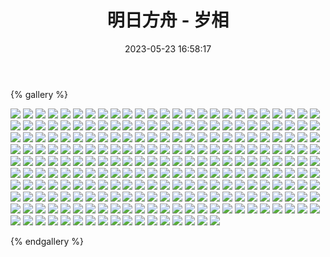 ﻿---
title: 明日方舟 - 岁相
date: 2023-05-23 16:58:17
comments: false
---

{% gallery %}

![](https://fastly.jsdelivr.net/gh/1405720461/Arknights-img@main/Arknights2/1.webp)
![](https://fastly.jsdelivr.net/gh/1405720461/Arknights-img@main/Arknights2/2.webp)
![](https://fastly.jsdelivr.net/gh/1405720461/Arknights-img@main/Arknights2/3.webp)
![](https://fastly.jsdelivr.net/gh/1405720461/Arknights-img@main/Arknights2/4.webp)
![](https://fastly.jsdelivr.net/gh/1405720461/Arknights-img@main/Arknights2/5.webp)
![](https://fastly.jsdelivr.net/gh/1405720461/Arknights-img@main/Arknights2/6.webp)
![](https://fastly.jsdelivr.net/gh/1405720461/Arknights-img@main/Arknights2/7.webp)
![](https://fastly.jsdelivr.net/gh/1405720461/Arknights-img@main/Arknights2/8.webp)
![](https://fastly.jsdelivr.net/gh/1405720461/Arknights-img@main/Arknights2/9.webp)
![](https://fastly.jsdelivr.net/gh/1405720461/Arknights-img@main/Arknights2/10.webp)
![](https://fastly.jsdelivr.net/gh/1405720461/Arknights-img@main/Arknights2/11.webp)
![](https://fastly.jsdelivr.net/gh/1405720461/Arknights-img@main/Arknights2/12.webp)
![](https://fastly.jsdelivr.net/gh/1405720461/Arknights-img@main/Arknights2/13.webp)
![](https://fastly.jsdelivr.net/gh/1405720461/Arknights-img@main/Arknights2/14.webp)
![](https://fastly.jsdelivr.net/gh/1405720461/Arknights-img@main/Arknights2/15.webp)
![](https://fastly.jsdelivr.net/gh/1405720461/Arknights-img@main/Arknights2/16.webp)
![](https://fastly.jsdelivr.net/gh/1405720461/Arknights-img@main/Arknights2/17.webp)
![](https://fastly.jsdelivr.net/gh/1405720461/Arknights-img@main/Arknights2/18.webp)
![](https://fastly.jsdelivr.net/gh/1405720461/Arknights-img@main/Arknights2/19.webp)
![](https://fastly.jsdelivr.net/gh/1405720461/Arknights-img@main/Arknights2/20.webp)
![](https://fastly.jsdelivr.net/gh/1405720461/Arknights-img@main/Arknights2/21.webp)
![](https://fastly.jsdelivr.net/gh/1405720461/Arknights-img@main/Arknights2/22.webp)
![](https://fastly.jsdelivr.net/gh/1405720461/Arknights-img@main/Arknights2/23.webp)
![](https://fastly.jsdelivr.net/gh/1405720461/Arknights-img@main/Arknights2/24.webp)
![](https://fastly.jsdelivr.net/gh/1405720461/Arknights-img@main/Arknights2/25.webp)
![](https://fastly.jsdelivr.net/gh/1405720461/Arknights-img@main/Arknights2/26.webp)
![](https://fastly.jsdelivr.net/gh/1405720461/Arknights-img@main/Arknights2/27.webp)
![](https://fastly.jsdelivr.net/gh/1405720461/Arknights-img@main/Arknights2/28.webp)
![](https://fastly.jsdelivr.net/gh/1405720461/Arknights-img@main/Arknights2/29.webp)
![](https://fastly.jsdelivr.net/gh/1405720461/Arknights-img@main/Arknights2/30.webp)
![](https://fastly.jsdelivr.net/gh/1405720461/Arknights-img@main/Arknights2/31.webp)
![](https://fastly.jsdelivr.net/gh/1405720461/Arknights-img@main/Arknights2/32.webp)
![](https://fastly.jsdelivr.net/gh/1405720461/Arknights-img@main/Arknights2/33.webp)
![](https://fastly.jsdelivr.net/gh/1405720461/Arknights-img@main/Arknights2/34.webp)
![](https://fastly.jsdelivr.net/gh/1405720461/Arknights-img@main/Arknights2/35.webp)
![](https://fastly.jsdelivr.net/gh/1405720461/Arknights-img@main/Arknights2/36.webp)
![](https://fastly.jsdelivr.net/gh/1405720461/Arknights-img@main/Arknights2/37.webp)
![](https://fastly.jsdelivr.net/gh/1405720461/Arknights-img@main/Arknights2/38.webp)
![](https://fastly.jsdelivr.net/gh/1405720461/Arknights-img@main/Arknights2/39.webp)
![](https://fastly.jsdelivr.net/gh/1405720461/Arknights-img@main/Arknights2/40.webp)
![](https://fastly.jsdelivr.net/gh/1405720461/Arknights-img@main/Arknights2/41.webp)
![](https://fastly.jsdelivr.net/gh/1405720461/Arknights-img@main/Arknights2/42.webp)
![](https://fastly.jsdelivr.net/gh/1405720461/Arknights-img@main/Arknights2/43.webp)
![](https://fastly.jsdelivr.net/gh/1405720461/Arknights-img@main/Arknights2/44.webp)
![](https://fastly.jsdelivr.net/gh/1405720461/Arknights-img@main/Arknights2/45.webp)
![](https://fastly.jsdelivr.net/gh/1405720461/Arknights-img@main/Arknights2/46.webp)
![](https://fastly.jsdelivr.net/gh/1405720461/Arknights-img@main/Arknights2/47.webp)
![](https://fastly.jsdelivr.net/gh/1405720461/Arknights-img@main/Arknights2/48.webp)
![](https://fastly.jsdelivr.net/gh/1405720461/Arknights-img@main/Arknights2/49.webp)
![](https://fastly.jsdelivr.net/gh/1405720461/Arknights-img@main/Arknights2/50.webp)
![](https://fastly.jsdelivr.net/gh/1405720461/Arknights-img@main/Arknights2/51.webp)
![](https://fastly.jsdelivr.net/gh/1405720461/Arknights-img@main/Arknights2/52.webp)
![](https://fastly.jsdelivr.net/gh/1405720461/Arknights-img@main/Arknights2/53.webp)
![](https://fastly.jsdelivr.net/gh/1405720461/Arknights-img@main/Arknights2/54.webp)
![](https://fastly.jsdelivr.net/gh/1405720461/Arknights-img@main/Arknights2/55.webp)
![](https://fastly.jsdelivr.net/gh/1405720461/Arknights-img@main/Arknights2/56.webp)
![](https://fastly.jsdelivr.net/gh/1405720461/Arknights-img@main/Arknights2/57.webp)
![](https://fastly.jsdelivr.net/gh/1405720461/Arknights-img@main/Arknights2/58.webp)
![](https://fastly.jsdelivr.net/gh/1405720461/Arknights-img@main/Arknights2/59.webp)
![](https://fastly.jsdelivr.net/gh/1405720461/Arknights-img@main/Arknights2/60.webp)
![](https://fastly.jsdelivr.net/gh/1405720461/Arknights-img@main/Arknights2/61.webp)
![](https://fastly.jsdelivr.net/gh/1405720461/Arknights-img@main/Arknights2/62.webp)
![](https://fastly.jsdelivr.net/gh/1405720461/Arknights-img@main/Arknights2/63.webp)
![](https://fastly.jsdelivr.net/gh/1405720461/Arknights-img@main/Arknights2/64.webp)
![](https://fastly.jsdelivr.net/gh/1405720461/Arknights-img@main/Arknights2/65.webp)
![](https://fastly.jsdelivr.net/gh/1405720461/Arknights-img@main/Arknights2/66.webp)
![](https://fastly.jsdelivr.net/gh/1405720461/Arknights-img@main/Arknights2/67.webp)
![](https://fastly.jsdelivr.net/gh/1405720461/Arknights-img@main/Arknights2/68.webp)
![](https://fastly.jsdelivr.net/gh/1405720461/Arknights-img@main/Arknights2/69.webp)
![](https://fastly.jsdelivr.net/gh/1405720461/Arknights-img@main/Arknights2/70.webp)
![](https://fastly.jsdelivr.net/gh/1405720461/Arknights-img@main/Arknights2/71.webp)
![](https://fastly.jsdelivr.net/gh/1405720461/Arknights-img@main/Arknights2/72.webp)
![](https://fastly.jsdelivr.net/gh/1405720461/Arknights-img@main/Arknights2/73.webp)
![](https://fastly.jsdelivr.net/gh/1405720461/Arknights-img@main/Arknights2/74.webp)
![](https://fastly.jsdelivr.net/gh/1405720461/Arknights-img@main/Arknights2/75.webp)
![](https://fastly.jsdelivr.net/gh/1405720461/Arknights-img@main/Arknights2/76.webp)
![](https://fastly.jsdelivr.net/gh/1405720461/Arknights-img@main/Arknights2/77.webp)
![](https://fastly.jsdelivr.net/gh/1405720461/Arknights-img@main/Arknights2/78.webp)
![](https://fastly.jsdelivr.net/gh/1405720461/Arknights-img@main/Arknights2/79.webp)
![](https://fastly.jsdelivr.net/gh/1405720461/Arknights-img@main/Arknights2/80.webp)
![](https://fastly.jsdelivr.net/gh/1405720461/Arknights-img@main/Arknights2/81.webp)
![](https://fastly.jsdelivr.net/gh/1405720461/Arknights-img@main/Arknights2/82.webp)
![](https://fastly.jsdelivr.net/gh/1405720461/Arknights-img@main/Arknights2/83.webp)
![](https://fastly.jsdelivr.net/gh/1405720461/Arknights-img@main/Arknights2/84.webp)
![](https://fastly.jsdelivr.net/gh/1405720461/Arknights-img@main/Arknights2/85.webp)
![](https://fastly.jsdelivr.net/gh/1405720461/Arknights-img@main/Arknights2/86.webp)
![](https://fastly.jsdelivr.net/gh/1405720461/Arknights-img@main/Arknights2/87.webp)
![](https://fastly.jsdelivr.net/gh/1405720461/Arknights-img@main/Arknights2/88.webp)
![](https://fastly.jsdelivr.net/gh/1405720461/Arknights-img@main/Arknights2/89.webp)
![](https://fastly.jsdelivr.net/gh/1405720461/Arknights-img@main/Arknights2/90.webp)
![](https://fastly.jsdelivr.net/gh/1405720461/Arknights-img@main/Arknights2/91.webp)
![](https://fastly.jsdelivr.net/gh/1405720461/Arknights-img@main/Arknights2/92.webp)
![](https://fastly.jsdelivr.net/gh/1405720461/Arknights-img@main/Arknights2/93.webp)
![](https://fastly.jsdelivr.net/gh/1405720461/Arknights-img@main/Arknights2/94.webp)
![](https://fastly.jsdelivr.net/gh/1405720461/Arknights-img@main/Arknights2/95.webp)
![](https://fastly.jsdelivr.net/gh/1405720461/Arknights-img@main/Arknights2/96.webp)
![](https://fastly.jsdelivr.net/gh/1405720461/Arknights-img@main/Arknights2/97.webp)
![](https://fastly.jsdelivr.net/gh/1405720461/Arknights-img@main/Arknights2/98.webp)
![](https://fastly.jsdelivr.net/gh/1405720461/Arknights-img@main/Arknights2/99.webp)
![](https://fastly.jsdelivr.net/gh/1405720461/Arknights-img@main/Arknights2/100.webp)
![](https://fastly.jsdelivr.net/gh/1405720461/Arknights-img@main/Arknights2/101.webp)
![](https://fastly.jsdelivr.net/gh/1405720461/Arknights-img@main/Arknights2/102.webp)
![](https://fastly.jsdelivr.net/gh/1405720461/Arknights-img@main/Arknights2/103.webp)
![](https://fastly.jsdelivr.net/gh/1405720461/Arknights-img@main/Arknights2/104.webp)
![](https://fastly.jsdelivr.net/gh/1405720461/Arknights-img@main/Arknights2/105.webp)
![](https://fastly.jsdelivr.net/gh/1405720461/Arknights-img@main/Arknights2/106.webp)
![](https://fastly.jsdelivr.net/gh/1405720461/Arknights-img@main/Arknights2/107.webp)
![](https://fastly.jsdelivr.net/gh/1405720461/Arknights-img@main/Arknights2/108.webp)
![](https://fastly.jsdelivr.net/gh/1405720461/Arknights-img@main/Arknights2/109.webp)
![](https://fastly.jsdelivr.net/gh/1405720461/Arknights-img@main/Arknights2/110.webp)
![](https://fastly.jsdelivr.net/gh/1405720461/Arknights-img@main/Arknights2/111.webp)
![](https://fastly.jsdelivr.net/gh/1405720461/Arknights-img@main/Arknights2/112.webp)
![](https://fastly.jsdelivr.net/gh/1405720461/Arknights-img@main/Arknights2/113.webp)
![](https://fastly.jsdelivr.net/gh/1405720461/Arknights-img@main/Arknights2/114.webp)
![](https://fastly.jsdelivr.net/gh/1405720461/Arknights-img@main/Arknights2/115.webp)
![](https://fastly.jsdelivr.net/gh/1405720461/Arknights-img@main/Arknights2/116.webp)
![](https://fastly.jsdelivr.net/gh/1405720461/Arknights-img@main/Arknights2/117.webp)
![](https://fastly.jsdelivr.net/gh/1405720461/Arknights-img@main/Arknights2/118.webp)
![](https://fastly.jsdelivr.net/gh/1405720461/Arknights-img@main/Arknights2/119.webp)
![](https://fastly.jsdelivr.net/gh/1405720461/Arknights-img@main/Arknights2/120.webp)
![](https://fastly.jsdelivr.net/gh/1405720461/Arknights-img@main/Arknights2/121.webp)
![](https://fastly.jsdelivr.net/gh/1405720461/Arknights-img@main/Arknights2/122.webp)
![](https://fastly.jsdelivr.net/gh/1405720461/Arknights-img@main/Arknights2/123.webp)
![](https://fastly.jsdelivr.net/gh/1405720461/Arknights-img@main/Arknights2/124.webp)
![](https://fastly.jsdelivr.net/gh/1405720461/Arknights-img@main/Arknights2/125.webp)
![](https://fastly.jsdelivr.net/gh/1405720461/Arknights-img@main/Arknights2/126.webp)
![](https://fastly.jsdelivr.net/gh/1405720461/Arknights-img@main/Arknights2/127.webp)
![](https://fastly.jsdelivr.net/gh/1405720461/Arknights-img@main/Arknights2/128.webp)
![](https://fastly.jsdelivr.net/gh/1405720461/Arknights-img@main/Arknights2/129.webp)
![](https://fastly.jsdelivr.net/gh/1405720461/Arknights-img@main/Arknights2/130.webp)
![](https://fastly.jsdelivr.net/gh/1405720461/Arknights-img@main/Arknights2/131.webp)
![](https://fastly.jsdelivr.net/gh/1405720461/Arknights-img@main/Arknights2/132.webp)
![](https://fastly.jsdelivr.net/gh/1405720461/Arknights-img@main/Arknights2/133.webp)
![](https://fastly.jsdelivr.net/gh/1405720461/Arknights-img@main/Arknights2/134.webp)
![](https://fastly.jsdelivr.net/gh/1405720461/Arknights-img@main/Arknights2/135.webp)
![](https://fastly.jsdelivr.net/gh/1405720461/Arknights-img@main/Arknights2/136.webp)
![](https://fastly.jsdelivr.net/gh/1405720461/Arknights-img@main/Arknights2/137.webp)
![](https://fastly.jsdelivr.net/gh/1405720461/Arknights-img@main/Arknights2/138.webp)
![](https://fastly.jsdelivr.net/gh/1405720461/Arknights-img@main/Arknights2/139.webp)
![](https://fastly.jsdelivr.net/gh/1405720461/Arknights-img@main/Arknights2/140.webp)
![](https://fastly.jsdelivr.net/gh/1405720461/Arknights-img@main/Arknights2/141.webp)
![](https://fastly.jsdelivr.net/gh/1405720461/Arknights-img@main/Arknights2/142.webp)
![](https://fastly.jsdelivr.net/gh/1405720461/Arknights-img@main/Arknights2/143.webp)
![](https://fastly.jsdelivr.net/gh/1405720461/Arknights-img@main/Arknights2/144.webp)
![](https://fastly.jsdelivr.net/gh/1405720461/Arknights-img@main/Arknights2/145.webp)
![](https://fastly.jsdelivr.net/gh/1405720461/Arknights-img@main/Arknights2/146.webp)
![](https://fastly.jsdelivr.net/gh/1405720461/Arknights-img@main/Arknights2/147.webp)
![](https://fastly.jsdelivr.net/gh/1405720461/Arknights-img@main/Arknights2/148.webp)
![](https://fastly.jsdelivr.net/gh/1405720461/Arknights-img@main/Arknights2/149.webp)
![](https://fastly.jsdelivr.net/gh/1405720461/Arknights-img@main/Arknights2/150.webp)
![](https://fastly.jsdelivr.net/gh/1405720461/Arknights-img@main/Arknights2/151.webp)
![](https://fastly.jsdelivr.net/gh/1405720461/Arknights-img@main/Arknights2/152.webp)
![](https://fastly.jsdelivr.net/gh/1405720461/Arknights-img@main/Arknights2/153.webp)
![](https://fastly.jsdelivr.net/gh/1405720461/Arknights-img@main/Arknights2/154.webp)
![](https://fastly.jsdelivr.net/gh/1405720461/Arknights-img@main/Arknights2/155.webp)
![](https://fastly.jsdelivr.net/gh/1405720461/Arknights-img@main/Arknights2/156.webp)
![](https://fastly.jsdelivr.net/gh/1405720461/Arknights-img@main/Arknights2/157.webp)
![](https://fastly.jsdelivr.net/gh/1405720461/Arknights-img@main/Arknights2/158.webp)
![](https://fastly.jsdelivr.net/gh/1405720461/Arknights-img@main/Arknights2/159.webp)
![](https://fastly.jsdelivr.net/gh/1405720461/Arknights-img@main/Arknights2/160.webp)
![](https://fastly.jsdelivr.net/gh/1405720461/Arknights-img@main/Arknights2/161.webp)
![](https://fastly.jsdelivr.net/gh/1405720461/Arknights-img@main/Arknights2/162.webp)
![](https://fastly.jsdelivr.net/gh/1405720461/Arknights-img@main/Arknights2/163.webp)
![](https://fastly.jsdelivr.net/gh/1405720461/Arknights-img@main/Arknights2/164.webp)
![](https://fastly.jsdelivr.net/gh/1405720461/Arknights-img@main/Arknights2/165.webp)
![](https://fastly.jsdelivr.net/gh/1405720461/Arknights-img@main/Arknights2/166.webp)
![](https://fastly.jsdelivr.net/gh/1405720461/Arknights-img@main/Arknights2/167.webp)
![](https://fastly.jsdelivr.net/gh/1405720461/Arknights-img@main/Arknights2/168.webp)
![](https://fastly.jsdelivr.net/gh/1405720461/Arknights-img@main/Arknights2/169.webp)
![](https://fastly.jsdelivr.net/gh/1405720461/Arknights-img@main/Arknights2/170.webp)
![](https://fastly.jsdelivr.net/gh/1405720461/Arknights-img@main/Arknights2/171.webp)
![](https://fastly.jsdelivr.net/gh/1405720461/Arknights-img@main/Arknights2/172.webp)
![](https://fastly.jsdelivr.net/gh/1405720461/Arknights-img@main/Arknights2/173.webp)
![](https://fastly.jsdelivr.net/gh/1405720461/Arknights-img@main/Arknights2/174.webp)
![](https://fastly.jsdelivr.net/gh/1405720461/Arknights-img@main/Arknights2/175.webp)
![](https://fastly.jsdelivr.net/gh/1405720461/Arknights-img@main/Arknights2/176.webp)
![](https://fastly.jsdelivr.net/gh/1405720461/Arknights-img@main/Arknights2/177.webp)
![](https://fastly.jsdelivr.net/gh/1405720461/Arknights-img@main/Arknights2/178.webp)
![](https://fastly.jsdelivr.net/gh/1405720461/Arknights-img@main/Arknights2/179.webp)
![](https://fastly.jsdelivr.net/gh/1405720461/Arknights-img@main/Arknights2/180.webp)
![](https://fastly.jsdelivr.net/gh/1405720461/Arknights-img@main/Arknights2/181.webp)
![](https://fastly.jsdelivr.net/gh/1405720461/Arknights-img@main/Arknights2/182.webp)
![](https://fastly.jsdelivr.net/gh/1405720461/Arknights-img@main/Arknights2/183.webp)
![](https://fastly.jsdelivr.net/gh/1405720461/Arknights-img@main/Arknights2/184.webp)
![](https://fastly.jsdelivr.net/gh/1405720461/Arknights-img@main/Arknights2/185.webp)
![](https://fastly.jsdelivr.net/gh/1405720461/Arknights-img@main/Arknights2/186.webp)
![](https://fastly.jsdelivr.net/gh/1405720461/Arknights-img@main/Arknights2/187.webp)
![](https://fastly.jsdelivr.net/gh/1405720461/Arknights-img@main/Arknights2/188.webp)
![](https://fastly.jsdelivr.net/gh/1405720461/Arknights-img@main/Arknights2/189.webp)
![](https://fastly.jsdelivr.net/gh/1405720461/Arknights-img@main/Arknights2/190.webp)
![](https://fastly.jsdelivr.net/gh/1405720461/Arknights-img@main/Arknights2/191.webp)
![](https://fastly.jsdelivr.net/gh/1405720461/Arknights-img@main/Arknights2/192.webp)
![](https://fastly.jsdelivr.net/gh/1405720461/Arknights-img@main/Arknights2/193.webp)
![](https://fastly.jsdelivr.net/gh/1405720461/Arknights-img@main/Arknights2/194.webp)
![](https://fastly.jsdelivr.net/gh/1405720461/Arknights-img@main/Arknights2/195.webp)
![](https://fastly.jsdelivr.net/gh/1405720461/Arknights-img@main/Arknights2/196.webp)
![](https://fastly.jsdelivr.net/gh/1405720461/Arknights-img@main/Arknights2/197.webp)
![](https://fastly.jsdelivr.net/gh/1405720461/Arknights-img@main/Arknights2/198.webp)
![](https://fastly.jsdelivr.net/gh/1405720461/Arknights-img@main/Arknights2/199.webp)
![](https://fastly.jsdelivr.net/gh/1405720461/Arknights-img@main/Arknights2/200.webp)
![](https://fastly.jsdelivr.net/gh/1405720461/Arknights-img@main/Arknights2/201.webp)
![](https://fastly.jsdelivr.net/gh/1405720461/Arknights-img@main/Arknights2/202.webp)
![](https://fastly.jsdelivr.net/gh/1405720461/Arknights-img@main/Arknights2/203.webp)
![](https://fastly.jsdelivr.net/gh/1405720461/Arknights-img@main/Arknights2/204.webp)
![](https://fastly.jsdelivr.net/gh/1405720461/Arknights-img@main/Arknights2/205.webp)
![](https://fastly.jsdelivr.net/gh/1405720461/Arknights-img@main/Arknights2/206.webp)
![](https://fastly.jsdelivr.net/gh/1405720461/Arknights-img@main/Arknights2/207.webp)
![](https://fastly.jsdelivr.net/gh/1405720461/Arknights-img@main/Arknights2/208.webp)
![](https://fastly.jsdelivr.net/gh/1405720461/Arknights-img@main/Arknights2/209.webp)
![](https://fastly.jsdelivr.net/gh/1405720461/Arknights-img@main/Arknights2/210.webp)
![](https://fastly.jsdelivr.net/gh/1405720461/Arknights-img@main/Arknights2/211.webp)
![](https://fastly.jsdelivr.net/gh/1405720461/Arknights-img@main/Arknights2/212.webp)
![](https://fastly.jsdelivr.net/gh/1405720461/Arknights-img@main/Arknights2/213.webp)
![](https://fastly.jsdelivr.net/gh/1405720461/Arknights-img@main/Arknights2/214.webp)
![](https://fastly.jsdelivr.net/gh/1405720461/Arknights-img@main/Arknights2/215.webp)
![](https://fastly.jsdelivr.net/gh/1405720461/Arknights-img@main/Arknights2/216.webp)
![](https://fastly.jsdelivr.net/gh/1405720461/Arknights-img@main/Arknights2/217.jpg)
![](https://fastly.jsdelivr.net/gh/1405720461/Arknights-img@main/Arknights2/218.webp)
![](https://fastly.jsdelivr.net/gh/1405720461/Arknights-img@main/Arknights2/219.webp)
![](https://fastly.jsdelivr.net/gh/1405720461/Arknights-img@main/Arknights2/220.webp)
![](https://fastly.jsdelivr.net/gh/1405720461/Arknights-img@main/Arknights2/221.webp)
![](https://fastly.jsdelivr.net/gh/1405720461/Arknights-img@main/Arknights2/222.webp)
![](https://fastly.jsdelivr.net/gh/1405720461/Arknights-img@main/Arknights2/223.webp)
![](https://fastly.jsdelivr.net/gh/1405720461/Arknights-img@main/Arknights2/224.webp)
![](https://fastly.jsdelivr.net/gh/1405720461/Arknights-img@main/Arknights2/225.webp)
![](https://fastly.jsdelivr.net/gh/1405720461/Arknights-img@main/Arknights2/226.webp)
![](https://fastly.jsdelivr.net/gh/1405720461/Arknights-img@main/Arknights2/227.webp)
![](https://fastly.jsdelivr.net/gh/1405720461/Arknights-img@main/Arknights2/228.webp)
![](https://fastly.jsdelivr.net/gh/1405720461/Arknights-img@main/Arknights2/229.webp)
![](https://fastly.jsdelivr.net/gh/1405720461/Arknights-img@main/Arknights2/230.webp)
![](https://fastly.jsdelivr.net/gh/1405720461/Arknights-img@main/Arknights2/231.webp)
![](https://fastly.jsdelivr.net/gh/1405720461/Arknights-img@main/Arknights2/232.webp)
![](https://fastly.jsdelivr.net/gh/1405720461/Arknights-img@main/Arknights2/233.webp)
![](https://fastly.jsdelivr.net/gh/1405720461/Arknights-img@main/Arknights2/234.webp)
![](https://fastly.jsdelivr.net/gh/1405720461/Arknights-img@main/Arknights2/235.webp)
![](https://fastly.jsdelivr.net/gh/1405720461/Arknights-img@main/Arknights2/236.webp)
![](https://fastly.jsdelivr.net/gh/1405720461/Arknights-img@main/Arknights2/237.webp)
![](https://fastly.jsdelivr.net/gh/1405720461/Arknights-img@main/Arknights2/238.webp)
![](https://fastly.jsdelivr.net/gh/1405720461/Arknights-img@main/Arknights2/239.webp)
![](https://fastly.jsdelivr.net/gh/1405720461/Arknights-img@main/Arknights2/240.webp)
![](https://fastly.jsdelivr.net/gh/1405720461/Arknights-img@main/Arknights2/241.webp)
![](https://fastly.jsdelivr.net/gh/1405720461/Arknights-img@main/Arknights2/242.webp)

{% endgallery %}
